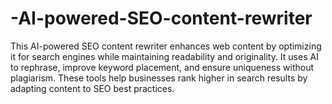 # -AI-powered-SEO-content-rewriter
This AI-powered SEO content rewriter enhances web content by optimizing it for search engines while maintaining readability and originality. It uses AI to rephrase, improve keyword placement, and ensure uniqueness without plagiarism. These tools help businesses rank higher in search results by adapting content to SEO best practices.
